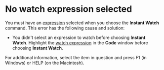 
# No watch expression selected

You must have an  [expression](b8bdf64f-5920-1ae9-16d0-b26d09524a30.md) selected when you choose the **Instant Watch** command. This error has the following cause and solution:



- You didn't select an expression to watch before choosing  **Instant Watch**. Highlight the  [watch expression](b8bdf64f-5920-1ae9-16d0-b26d09524a30.md) in the **Code** window before choosing **Instant Watch**.
    

For additional information, select the item in question and press F1 (in Windows) or HELP (on the Macintosh).

